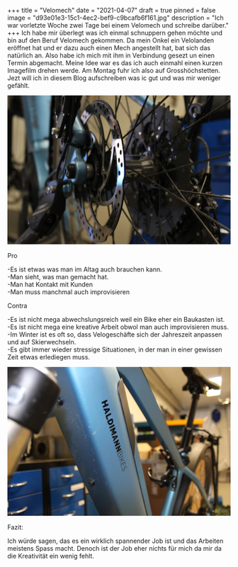 +++
title = "Velomech"
date = "2021-04-07"
draft = true
pinned = false
image = "d93e01e3-15c1-4ec2-bef9-c9bcafb6f161.jpg"
description = "Ich war vorletzte Woche zwei Tage bei einem Velomech und schreibe darüber."
+++
Ich habe mir überlegt was ich einmal schnuppern gehen möchte und bin auf den Beruf Velomech gekommen. Da mein Onkel ein Velolanden eröffnet hat und er dazu auch einen Mech angestellt hat, bat sich das natürlich an. Also habe ich mich mit ihm in Verbindung gesezt un einen Termin abgemacht. Meine Idee war es das ich auch einmahl einen kurzen Imagefilm drehen werde. Am Montag fuhr ich also auf Grosshöchstetten. Jezt will ich in diesem Blog aufschreiben was ic gut und was mir weniger gefählt.

![](a467e09d-8847-43c8-9e76-540f4f76223e.jpg)

Pro

\-Es ist etwas was man im Altag auch brauchen kann.\
-Man sieht, was man gemacht hat.\
-Man hat Kontakt mit Kunden\
-Man muss manchmal auch improvisieren

Contra 

\-Es ist nicht mega abwechslungsreich weil ein Bike eher ein Baukasten ist.\
-Es ist nicht mega eine kreative Arbeit obwol man auch improvisieren muss.\
-Im Winter ist es oft so, dass Velogeschäfte sich der Jahreszeit anpassen und auf Skierwechseln.\
-Es gibt immer wieder stressige Situationen, in der man in einer gewissen Zeit etwas erlediegen muss.

![](485031e3-8461-4173-939e-dc30edff54d4.jpg)

Fazit:

Ich würde sagen, das es ein wirklich spannender Job ist und das Arbeiten meistens Spass macht. Denoch ist der Job eher nichts für mich da mir da die Kreativität ein wenig fehlt.